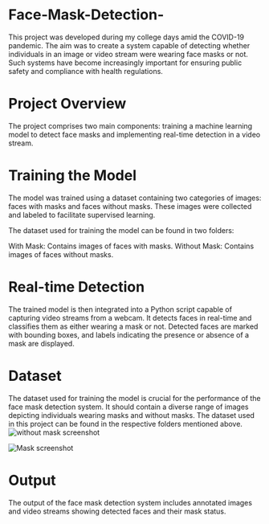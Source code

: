 # Face-Mask-Detection-

This project was developed during my college days amid the COVID-19 pandemic. The aim was to create a system capable of detecting whether individuals in an image or video stream were wearing face masks or not. Such systems have become increasingly important for ensuring public safety and compliance with health regulations.

# Project Overview
The project comprises two main components: training a machine learning model to detect face masks and implementing real-time detection in a video stream.

# Training the Model
The model was trained using a dataset containing two categories of images: faces with masks and faces without masks. These images were collected and labeled to facilitate supervised learning.

The dataset used for training the model can be found in two folders:

With Mask: Contains images of faces with masks.
Without Mask: Contains images of faces without masks.
 
# Real-time Detection
The trained model is then integrated into a Python script capable of capturing video streams from a webcam. It detects faces in real-time and classifies them as either wearing a mask or not. Detected faces are marked with bounding boxes, and labels indicating the presence or absence of a mask are displayed.

# Dataset
The dataset used for training the model is crucial for the performance of the face mask detection system. It should contain a diverse range of images depicting individuals wearing masks and without masks. The dataset used in this project can be found in the respective folders mentioned above.
![without mask screenshot](https://github.com/rahulb0206/Face-Mask-Detection-/assets/49830158/be88c10d-d0f6-4d4c-8208-4a054c87207b)

![Mask screenshot](https://github.com/rahulb0206/Face-Mask-Detection-/assets/49830158/1731c53c-3b5c-4910-b5aa-2653ff033165)

# Output
The output of the face mask detection system includes annotated images and video streams showing detected faces and their mask status.
